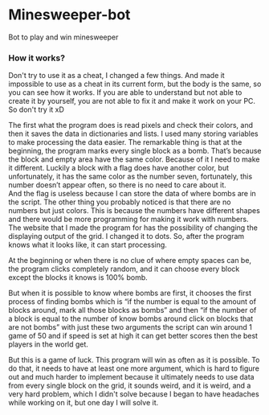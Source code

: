 # Minesweeper-bot

Bot to play and win minesweeper

### How it works? 
Don't try to use it as a cheat, I changed a few things. And made it impossible to use as a cheat in its current form, but the body is the same, so you can see how it works. If you are able to understand but not able to create it by yourself, you are not able to fix it and make it work on your PC. So don't try it xD

The first what the program does is read pixels and check their colors, and then it saves the data in dictionaries and lists. I used many storing variables to make processing the data easier. The remarkable thing is that at the beginning, the program marks every single block as a bomb. That’s because the block and empty area have the same color. Because of it I need to make it different. Luckily a block with a flag does have another color, but unfortunately, it has the same color as the number seven, fortunately, this number doesn’t appear often, so there is no need to care about it.  
And the flag is useless because I can store the data of where bombs are in the script. 
The other thing you probably noticed is that there are no numbers but just colors. This is because the numbers have different shapes and there would be more programming for making it work with numbers. The website that I made the program for has the possibility of changing the displaying output of the grid. I changed it to dots. 
So, after the program knows what it looks like, it can start processing. 

At the beginning or when there is no clue of where empty spaces can be, the program clicks completely random, and it can choose every block except the blocks it knows is 100% bomb. 

But when it is possible to know where bombs are first, it chooses the first process of finding bombs which is “if the number is equal to the amount of blocks around, mark all those blocks as bombs” and then “if the number of a block is equal to the number of know bombs around click on blocks that are not bombs” with just these two arguments the script can win around 1 game of 50 and if speed is set at high it can get better scores then the best players in the world get.

But this is a game of luck. This program will win as often as it is possible. To do that, it needs to have at least one more argument, which is hard to figure out and much harder to implement because it ultimately needs to use data from every single block on the grid, it sounds weird, and it is weird, and a very hard problem, which I didn't solve because I began to have headaches while working on it, but one day I will solve it.

